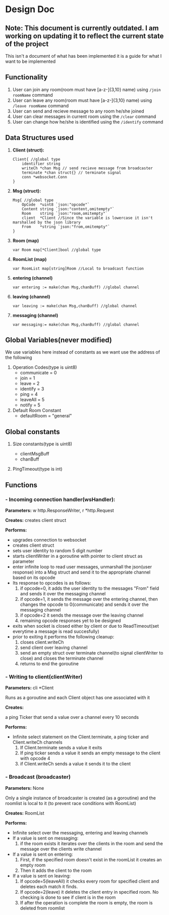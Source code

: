 
# Design Doc
**Note:**
This document is currently outdated. I am working on updating it to reflect the current state of the project
----
This isn't  a document of what has been implemented it is a guide for what I want to be implemented

## Functionality
1. User can join any room(room must have [a-z\-]{3,10} name) using ```/join roomName``` command
1. User can leave any room(room must have [a-z\-]{3,10} name) using ```/leave roomName``` command
1. User can send and recieve message to any room he/she joined
1. User can clear messages in current room using the ```/clear``` command
1. User can change how he/she is identified using the ```/identify``` command



## Data Structures used
1. **Client (struct):**
	```golang
	Client{ //global type
		identifier string
		writeCh *chan Msg // send recieve message from broadcaster
		terminate *chan struct{} // terminate signal
		conn *websocket.Conn
	}
	```

1. **Msg (struct):**
	```golang
	Msg{ //global type
		OpCode  *uint8 `json:"opcode"`
		Content string `json:"content,omitempty"`
		Room    string `json:"room,omitempty"`
		client  *Client //Since the variable is lowercase it isn't marshalled by the json library
		From    *string `json:"from,omitempty"`
	}
	```

1. **Room (map)**
	```golang
	var Room map[*Client]bool //global type
	```

1. **RoomList (map)**
	```golang
	var RoomList map[string]Room //Local to broadcast function
	```

1. **entering (channel)**
	```golang
	var entering := make(chan Msg,chanBuff) //global channel
	```

1. **leaving (channel)**
	```golang
	var leaving := make(chan Msg,chanBuff) //global channel
	```

1. **messaging (channel)**
	```golang
	var messaging:= make(chan Msg,chanBuff) //global channel
	```

## Global Variables(never modified)
We use variables here instead of constants as we want use the address of the following
1. Operation Codes(type is uint8)
	- communicate = 0
	- join = 1
	- leave = 2
	- identify = 3
	- ping = 4
	- leaveAll = 5
	- notify = 5
1. Default Room Constant
	- defaultRoom = "general"

## Global constants
1. Size constants(type is uint8)
	- clientMsgBuff
	- chanBuff

1. PingTimeout(type is int)

## Functions

### - Incoming connection handler(wsHandler):
**Parameters:** w http.ResponseWriter, r \*http.Request

**Creates:** creates client struct 

**Performs:**
- upgrades connection to websocket
- creates client struct
- sets user identity to random 5 digit number
- starts clientWriter in a goroutine with pointer to client struct as parameter
- enter infinite loop to read user messages, unmarshall the json(user response) into a Msg struct and send it to the appropriate channel based on its opcode
- Its response to opcodes is as follows:
	1. if opcode=0, it adds the user identity to the messages "From" field and sends it over the messaging channel
	1. if opcode=1, it sends the message over the entering channel, then changes the opcode to 0(communicate) and sends it over the messaging channel
	1. if opcode=2 it sends the message over the leaving channel
	1. remaining opcode responses yet to be designed
- exits when socket is closed either by client or due to ReadTimeout(set everytime a message is read succesfully)
- prior to exiting it performs the following cleanup:
	1. closes client.writeCh
	1. send client over leaving channel
	1. send an empty struct over terminate channel(to signal clientWriter to close) and closes the terminate channel
	1. returns to end the goroutine

### - Writing to client(clientWriter)
**Parameters:** cli \*Client

Runs as a goroutine and each Client object has one associated with it

**Creates:**

 a ping Ticker that send a value over a channel every 10 seconds

**Performs:**
- Infinite select statement on the Client.terminate, a ping ticker and Client.writeCh channels
	1. If Client.terminate sends a value it exits
	2. If ping ticker sends a value it sends an empty message to the client with opcode 4
	3. if Client.writeCh sends a value it sends it to the client

### - Broadcast (broadcaster)
**Parameters:** None

Only a single instance of broadcaster is created (as a goroutine) and the roomlist is local to it (to prevent race conditions with RoomList)

**Creates:** RoomList

**Performs:**
- Infinite select over the messaging, entering and leaving channels
- If a value is sent on messaging:
	1. if the room exists it iterates over the clients in the room and send the message over the clients write channel
- If a value is sent on entering:
	1. First, if the specified room doesn't exist in the roomList it creates an empty room
	1. Then it adds the client to the room 
- If a value is sent on leaving:
	1. If opcode=5(leaveAll) it checks every room for specified client and deletes each match it finds.
	1. If opcode=2(leave) it deletes the client entry in specified room. No checking is done to see if client is in the room
	1. If after the operation is complete the room is empty, the room is deleted from roomlist
